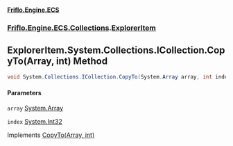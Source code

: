 #### [Friflo.Engine.ECS](index.md 'index')
### [Friflo.Engine.ECS.Collections](Friflo.Engine.ECS.Collections.md 'Friflo.Engine.ECS.Collections').[ExplorerItem](ExplorerItem.md 'Friflo.Engine.ECS.Collections.ExplorerItem')

## ExplorerItem.System.Collections.ICollection.CopyTo(Array, int) Method

```csharp
void System.Collections.ICollection.CopyTo(System.Array array, int index);
```
#### Parameters

<a name='Friflo.Engine.ECS.Collections.ExplorerItem.System.Collections.ICollection.CopyTo(System.Array,int).array'></a>

`array` [System.Array](https://docs.microsoft.com/en-us/dotnet/api/System.Array 'System.Array')

<a name='Friflo.Engine.ECS.Collections.ExplorerItem.System.Collections.ICollection.CopyTo(System.Array,int).index'></a>

`index` [System.Int32](https://docs.microsoft.com/en-us/dotnet/api/System.Int32 'System.Int32')

Implements [CopyTo(Array, int)](https://docs.microsoft.com/en-us/dotnet/api/System.Collections.ICollection.CopyTo#System_Collections_ICollection_CopyTo_System_Array,System_Int32_ 'System.Collections.ICollection.CopyTo(System.Array,System.Int32)')